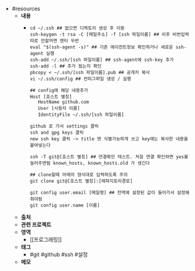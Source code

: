 - #resources
	- **내용**
		- ```shell
		  cd ~/.ssh ## 없으면 디렉토리 생성 후 이동
		  ssh-keygen -t rsa -C [메일주소] -f [ssh 파일이름] ## 이후 비번입력 따로 안할꺼면 엔터 두번
		  eval "$(ssh-agent -s)" ## 기존 에이전트정보 확인하거나 새로운 ssh-agent 실행
		  ssh-add ~/.ssh/[ssh 파일이름] ## ssh-agent에 ssh-key 추가
		  ssh-add -l ## 추가 됬는지 확인
		  pbcopy < ~/.ssh/[ssh 파일이름].pub ## 공개키 복사
		  vi ~/.ssh/config ## 컨피그파일 생성 / 실행
		  
		  ## config에 해당 내용추가
		  Host [호스트 별칭]
		     HostName github.com
		     User [사용자 이름]
		     IdentityFile ~/.ssh/[ssh 파일이름]
		  
		  github 로 가서 settings 클릭
		  ssh and gpg keys 클릭
		  new ssh key 클릭 -> title 엔 식별가능하게 쓰고 key에는 복사한 내용을 붙여넣는다
		  
		  ssh -T git@[호스트 별칭] ## 연결확인 테스트. 처음 연결 확인하면 yes를 눌러주면됨 known_hosts, known_hosts.old 가 생긴다
		  
		  ## clone할때 아래의 형식대로 입력하도록 주의
		  git clone git@[호스트 별칭]:[레파지토리경로]
		  
		  git config user.email [메일명] ## 전역에 설정된 값이 들어가서 설정해 줘야됨
		  git config user.name [이름]
		  ```
	- **출처**
	- **관련 프로젝트**
	- **영역**
		- [[프로그래밍]]
	- **태그**
		- #git #github #ssh #설정
	- **메모**